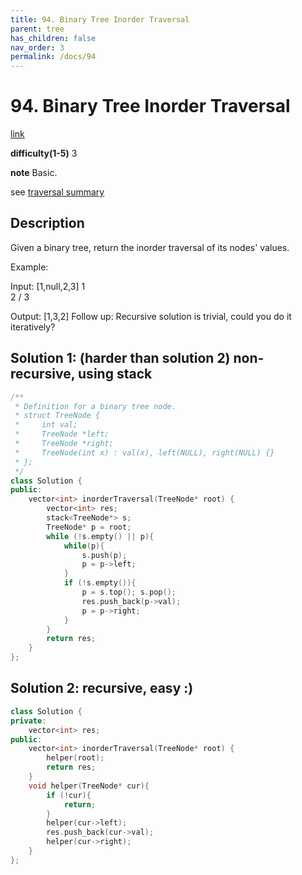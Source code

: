 ```yaml
---
title: 94. Binary Tree Inorder Traversal
parent: tree
has_children: false
nav_order: 3
permalink: /docs/94
---
```

# 94. Binary Tree Inorder Traversal
[link](https://leetcode.com/problems/binary-tree-inorder-traversal/)

**difficulty(1-5)**
3

**note**
Basic. 

see [traversal summary](/docs/traversal)

## Description
Given a binary tree, return the inorder traversal of its nodes' values.

Example:

Input: [1,null,2,3]
   1
    \
     2
    /
   3

Output: [1,3,2]
Follow up: Recursive solution is trivial, could you do it iteratively?

## Solution 1: (harder than solution 2) non-recursive, using stack
```c++
/**
 * Definition for a binary tree node.
 * struct TreeNode {
 *     int val;
 *     TreeNode *left;
 *     TreeNode *right;
 *     TreeNode(int x) : val(x), left(NULL), right(NULL) {}
 * };
 */
class Solution {
public:
    vector<int> inorderTraversal(TreeNode* root) {
        vector<int> res;
        stack<TreeNode*> s;
        TreeNode* p = root;
        while (!s.empty() || p){
            while(p){
                s.push(p);
                p = p->left;
            }
            if (!s.empty()){
                p = s.top(); s.pop();
                res.push_back(p->val);
                p = p->right;
            }
        }
        return res;
    }
};
```

## Solution 2: recursive, easy :) 
```c++
class Solution {
private:
    vector<int> res;
public:
    vector<int> inorderTraversal(TreeNode* root) {
        helper(root);
        return res;
    }
    void helper(TreeNode* cur){
        if (!cur){
            return;
        }
        helper(cur->left);
        res.push_back(cur->val);
        helper(cur->right);
    }
};
```